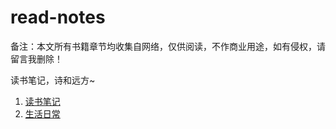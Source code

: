 # read-notes

备注：本文所有书籍章节均收集自网络，仅供阅读，不作商业用途，如有侵权，请留言我删除！

读书笔记，诗和远方~

1. [读书笔记](读书笔记/README.md)
1. [生活日常](生活日常/README.md)